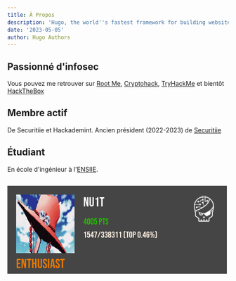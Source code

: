 ```yaml
---
title: À Propos
description: 'Hugo, the world''s fastest framework for building websites'
date: '2023-05-05'
author: Hugo Authors
---
```


## Passionné d'infosec

Vous pouvez me retrouver sur [Root Me](https://www.root-me.org/Nu1t?inc=statistiques&lang=fr), [Cryptohack](https://cryptohack.org/user/0x14mth3n1ght/), [TryHackMe](https://tryhackme.com/p/Nu1t) et bientôt [HackTheBox](https://www.hackthebox.com/profile/1332137)

## Membre actif 

De Securitiie et Hackademint. Ancien président (2022-2023) de [Securitiie](https://securitiie.iiens.net)

## Étudiant 

En école d'ingénieur à l'[ENSIIE](https://www.ensiie.fr/).

![](badge.png)
---
